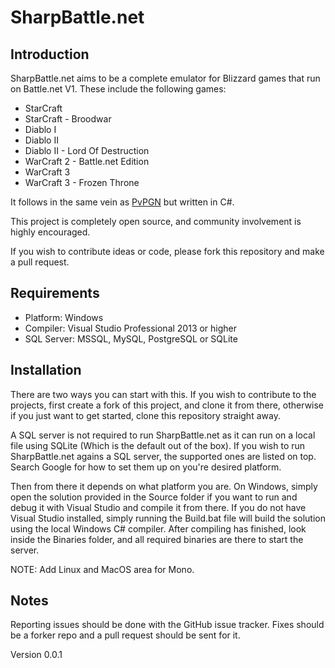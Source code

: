 # SharpBattle.net

## Introduction

SharpBattle.net aims to be a complete emulator for Blizzard games that run on Battle.net V1. These include the following games:

 + StarCraft
 + StarCraft - Broodwar
 + Diablo I
 + Diablo II
 + Diablo II - Lord Of Destruction
 + WarCraft 2 - Battle.net Edition
 + WarCraft 3
 + WarCraft 3 - Frozen Throne

It follows in the same vein as [PvPGN](http://pvpgn.berlios.de/) but written in C#.

This project is completely open source, and community involvement is highly encouraged.

If you wish to contribute ideas or code, please fork this repository and make a pull request.

## Requirements

 + Platform: Windows
 + Compiler: Visual Studio Professional 2013 or higher
 + SQL Server: MSSQL, MySQL, PostgreSQL or SQLite

## Installation

There are two ways you can start with this. If you wish to contribute to the projects, first create a fork of this project, and
clone it from there, otherwise if you just want to get started, clone this repository straight away.

A SQL server is not required to run SharpBattle.net as it can run on a local file using SQLite (Which is the default out of the
box). If you wish to run SharpBattle.net agains a SQL server, the supported ones are listed on top. Search Google for how to set
them up on you're desired platform.

Then from there it depends on what platform you are. On Windows, simply open the solution provided in the Source folder if you
want to run and debug it with Visual Studio and compile it from there. If you do not have Visual Studio installed, simply
running the Build.bat file will build the solution using the local Windows C# compiler. After compiling has finished, look
inside the Binaries folder, and all required binaries are there to start the server.

NOTE: Add Linux and MacOS area for Mono.

## Notes

Reporting issues should be done with the GitHub issue tracker. Fixes should be a forker repo and a pull request should be
sent for it.

Version 0.0.1